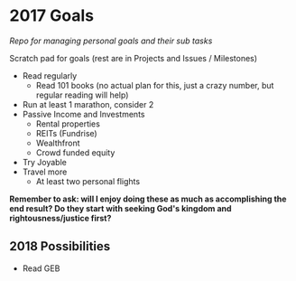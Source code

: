 # 2017 Goals
_Repo for managing personal goals and their sub tasks_

Scratch pad for goals (rest are in Projects and Issues / Milestones)

* Read regularly
  * Read 101 books (no actual plan for this, just a crazy number, but regular reading will help)
* Run at least 1 marathon, consider 2
* Passive Income and Investments
  * Rental properties
  * REITs (Fundrise)
  * Wealthfront
  * Crowd funded equity
* Try Joyable
* Travel more
  * At least two personal flights
  
**Remember to ask: will I enjoy doing these as much as accomplishing the end result? Do they start with seeking God's kingdom and rightousness/justice first?**

## 2018 Possibilities
* Read GEB
